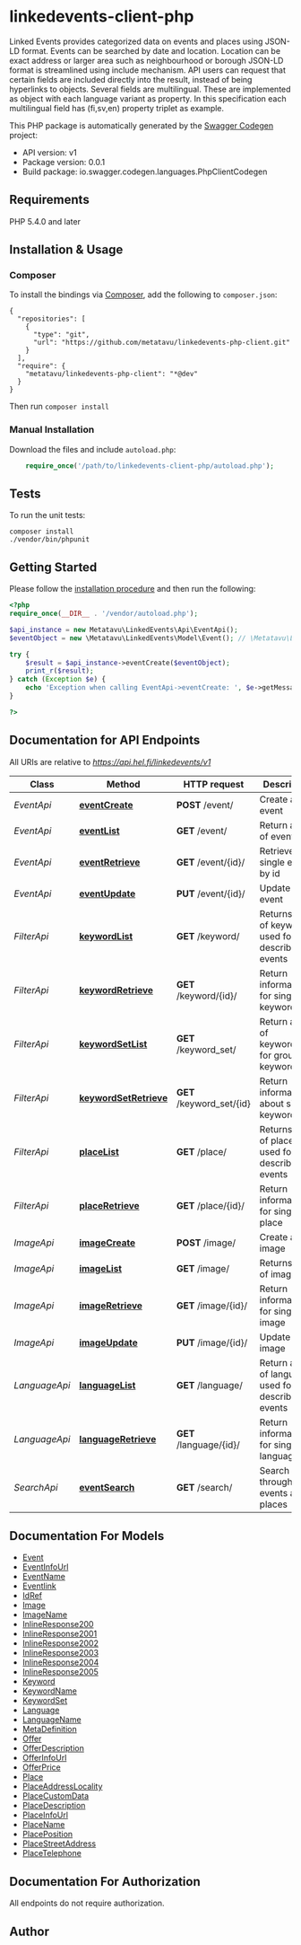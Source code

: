 # linkedevents-client-php
Linked Events provides categorized data on events and places using JSON-LD format.  Events can be searched by date and location. Location can be exact address or larger area such as neighbourhood or borough  JSON-LD format is streamlined using include mechanism. API users can request that certain fields are included directly into the result, instead of being hyperlinks to objects.  Several fields are multilingual. These are implemented as object with each language variant as property. In this specification each multilingual field has (fi,sv,en) property triplet as example.

This PHP package is automatically generated by the [Swagger Codegen](https://github.com/swagger-api/swagger-codegen) project:

- API version: v1
- Package version: 0.0.1
- Build package: io.swagger.codegen.languages.PhpClientCodegen

## Requirements

PHP 5.4.0 and later

## Installation & Usage
### Composer

To install the bindings via [Composer](http://getcomposer.org/), add the following to `composer.json`:

```
{
  "repositories": [
    {
      "type": "git",
      "url": "https://github.com/metatavu/linkedevents-php-client.git"
    }
  ],
  "require": {
    "metatavu/linkedevents-php-client": "*@dev"
  }
}
```

Then run `composer install`

### Manual Installation

Download the files and include `autoload.php`:

```php
    require_once('/path/to/linkedevents-client-php/autoload.php');
```

## Tests

To run the unit tests:

```
composer install
./vendor/bin/phpunit
```

## Getting Started

Please follow the [installation procedure](#installation--usage) and then run the following:

```php
<?php
require_once(__DIR__ . '/vendor/autoload.php');

$api_instance = new Metatavu\LinkedEvents\Api\EventApi();
$eventObject = new \Metatavu\LinkedEvents\Model\Event(); // \Metatavu\LinkedEvents\Model\Event | 

try {
    $result = $api_instance->eventCreate($eventObject);
    print_r($result);
} catch (Exception $e) {
    echo 'Exception when calling EventApi->eventCreate: ', $e->getMessage(), PHP_EOL;
}

?>
```

## Documentation for API Endpoints

All URIs are relative to *https://api.hel.fi/linkedevents/v1*

Class | Method | HTTP request | Description
------------ | ------------- | ------------- | -------------
*EventApi* | [**eventCreate**](docs/Api/EventApi.md#eventcreate) | **POST** /event/ | Create a new event
*EventApi* | [**eventList**](docs/Api/EventApi.md#eventlist) | **GET** /event/ | Return a list of events
*EventApi* | [**eventRetrieve**](docs/Api/EventApi.md#eventretrieve) | **GET** /event/{id}/ | Retrieve single event by id
*EventApi* | [**eventUpdate**](docs/Api/EventApi.md#eventupdate) | **PUT** /event/{id}/ | Update an event
*FilterApi* | [**keywordList**](docs/Api/FilterApi.md#keywordlist) | **GET** /keyword/ | Returns a list of keywords used for describing events
*FilterApi* | [**keywordRetrieve**](docs/Api/FilterApi.md#keywordretrieve) | **GET** /keyword/{id}/ | Return information for single keyword
*FilterApi* | [**keywordSetList**](docs/Api/FilterApi.md#keywordsetlist) | **GET** /keyword_set/ | Return as list of keyword_sets for grouping keywords
*FilterApi* | [**keywordSetRetrieve**](docs/Api/FilterApi.md#keywordsetretrieve) | **GET** /keyword_set/{id} | Return information about single keyword_set
*FilterApi* | [**placeList**](docs/Api/FilterApi.md#placelist) | **GET** /place/ | Returns list of places used for describing events
*FilterApi* | [**placeRetrieve**](docs/Api/FilterApi.md#placeretrieve) | **GET** /place/{id}/ | Return information for single place
*ImageApi* | [**imageCreate**](docs/Api/ImageApi.md#imagecreate) | **POST** /image/ | Create a new image
*ImageApi* | [**imageList**](docs/Api/ImageApi.md#imagelist) | **GET** /image/ | Returns a list of images
*ImageApi* | [**imageRetrieve**](docs/Api/ImageApi.md#imageretrieve) | **GET** /image/{id}/ | Return information for single image
*ImageApi* | [**imageUpdate**](docs/Api/ImageApi.md#imageupdate) | **PUT** /image/{id}/ | Update an image
*LanguageApi* | [**languageList**](docs/Api/LanguageApi.md#languagelist) | **GET** /language/ | Return a list of languages used for describing events
*LanguageApi* | [**languageRetrieve**](docs/Api/LanguageApi.md#languageretrieve) | **GET** /language/{id}/ | Return information for single language
*SearchApi* | [**eventSearch**](docs/Api/SearchApi.md#eventsearch) | **GET** /search/ | Search through events and places


## Documentation For Models

 - [Event](docs/Model/Event.md)
 - [EventInfoUrl](docs/Model/EventInfoUrl.md)
 - [EventName](docs/Model/EventName.md)
 - [Eventlink](docs/Model/Eventlink.md)
 - [IdRef](docs/Model/IdRef.md)
 - [Image](docs/Model/Image.md)
 - [ImageName](docs/Model/ImageName.md)
 - [InlineResponse200](docs/Model/InlineResponse200.md)
 - [InlineResponse2001](docs/Model/InlineResponse2001.md)
 - [InlineResponse2002](docs/Model/InlineResponse2002.md)
 - [InlineResponse2003](docs/Model/InlineResponse2003.md)
 - [InlineResponse2004](docs/Model/InlineResponse2004.md)
 - [InlineResponse2005](docs/Model/InlineResponse2005.md)
 - [Keyword](docs/Model/Keyword.md)
 - [KeywordName](docs/Model/KeywordName.md)
 - [KeywordSet](docs/Model/KeywordSet.md)
 - [Language](docs/Model/Language.md)
 - [LanguageName](docs/Model/LanguageName.md)
 - [MetaDefinition](docs/Model/MetaDefinition.md)
 - [Offer](docs/Model/Offer.md)
 - [OfferDescription](docs/Model/OfferDescription.md)
 - [OfferInfoUrl](docs/Model/OfferInfoUrl.md)
 - [OfferPrice](docs/Model/OfferPrice.md)
 - [Place](docs/Model/Place.md)
 - [PlaceAddressLocality](docs/Model/PlaceAddressLocality.md)
 - [PlaceCustomData](docs/Model/PlaceCustomData.md)
 - [PlaceDescription](docs/Model/PlaceDescription.md)
 - [PlaceInfoUrl](docs/Model/PlaceInfoUrl.md)
 - [PlaceName](docs/Model/PlaceName.md)
 - [PlacePosition](docs/Model/PlacePosition.md)
 - [PlaceStreetAddress](docs/Model/PlaceStreetAddress.md)
 - [PlaceTelephone](docs/Model/PlaceTelephone.md)


## Documentation For Authorization

 All endpoints do not require authorization.


## Author




